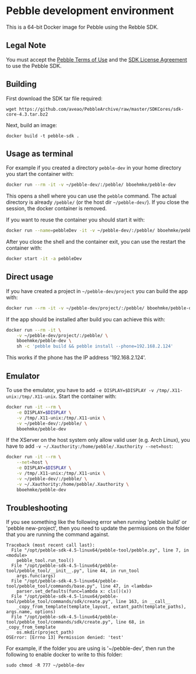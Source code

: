 # Pebble development environment

This is a 64-bit Docker image for Pebble using the Rebble SDK.

## Legal Note
You must accept the [Pebble Terms of Use](https://developer.getpebble.com/legal/terms-of-use/)
and the [SDK License Agreement](https://developer.getpebble.com/legal/sdk-license/) 
to use the Pebble SDK.

## Building

First download the SDK tar file required:

```
wget https://github.com/aveao/PebbleArchive/raw/master/SDKCores/sdk-core-4.3.tar.bz2
```

Next, build an image:

```
docker build -t pebble-sdk .
```


## Usage as terminal

For example if you created a directory ```pebble-dev``` in your home directory 
you start the container with:
```sh
docker run --rm -it -v ~/pebble-dev/:/pebble/ bboehmke/pebble-dev
```
This opens a shell where you can use the ```pebble``` command.
The actual directory is already ```/pebble/``` (or the host dir ```~/pebble-dev/```).
If you close the session, the docker container is removed.


If you want to reuse the container you should start it with:
```sh
docker run --name=pebbleDev -it -v ~/pebble-dev/:/pebble/ bboehmke/pebble-dev
```
After you close the shell and the container exit, you can use the restart the 
container with:
```sh
docker start -it -a pebbleDev
```


## Direct usage

If you have created a project in ```~/pebble-dev/project``` you can build the 
app with:
```sh
docker run --rm -it -v ~/pebble-dev/project/:/pebble/ bboehmke/pebble-dev pebble build
```

If the app should be installed after build you can achieve this with:
```sh
docker run --rm -it \
    -v ~/pebble-dev/project/:/pebble/ \
    bboehmke/pebble-dev \
    sh -c 'pebble build && pebble install --phone=192.168.2.124'
```
This works if the phone has the IP address '192.168.2.124'.


## Emulator

To use the emulator, you have to add 
```-e DISPLAY=$DISPLAY -v /tmp/.X11-unix:/tmp/.X11-unix```. 
Start the container with:
```sh
docker run -it --rm \
    -e DISPLAY=$DISPLAY \
    -v /tmp/.X11-unix:/tmp/.X11-unix \
    -v ~/pebble-dev/:/pebble/ \
    bboehmke/pebble-dev
```

If the XServer on the host system only allow valid user (e.g. Arch Linux), 
you have to add ```-v ~/.Xauthority:/home/pebble/.Xauthority --net=host```:
```sh
docker run -it --rm \
    --net=host \
    -e DISPLAY=$DISPLAY \
    -v /tmp/.X11-unix:/tmp/.X11-unix \
    -v ~/pebble-dev/:/pebble/ \
    -v ~/.Xauthority:/home/pebble/.Xauthority \
    bboehmke/pebble-dev
```

## Troubleshooting

If you see something like the following error when running 'pebble build' or 'pebble new-project', then you need to update the permissions on the folder that you are running the command against. 

```
Traceback (most recent call last):
  File "/opt/pebble-sdk-4.5-linux64/pebble-tool/pebble.py", line 7, in <module>
    pebble_tool.run_tool()
  File "/opt/pebble-sdk-4.5-linux64/pebble-tool/pebble_tool/__init__.py", line 44, in run_tool
    args.func(args)
  File "/opt/pebble-sdk-4.5-linux64/pebble-tool/pebble_tool/commands/base.py", line 47, in <lambda>
    parser.set_defaults(func=lambda x: cls()(x))
  File "/opt/pebble-sdk-4.5-linux64/pebble-tool/pebble_tool/commands/sdk/create.py", line 163, in __call__
    _copy_from_template(template_layout, extant_path(template_paths), args.name, options)
  File "/opt/pebble-sdk-4.5-linux64/pebble-tool/pebble_tool/commands/sdk/create.py", line 68, in _copy_from_template
    os.mkdir(project_path)
OSError: [Errno 13] Permission denied: 'test'
```

For example, if the folder you are using is '~/pebble-dev', then run the following to enable docker to write to this folder:
```
sudo chmod -R 777 ~/pebble-dev
```
